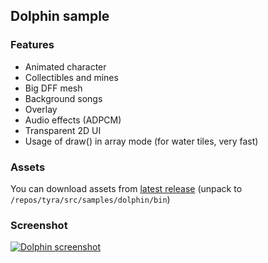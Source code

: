 ## Dolphin sample  

### Features  
- Animated character
- Collectibles and mines
- Big DFF mesh
- Background songs
- Overlay
- Audio effects (ADPCM)
- Transparent 2D UI
- Usage of draw() in array mode (for water tiles, very fast)

### Assets
You can download assets from [latest release](https://github.com/h4570/armnas/releases/latest) (unpack to `/repos/tyra/src/samples/dolphin/bin`)

### Screenshot  

[![Dolphin screenshot][dolphin-screenshot]](#) 

[dolphin-screenshot]: http://apgcglz.cluster028.hosting.ovh.net/tyra/dolphin.gif 
